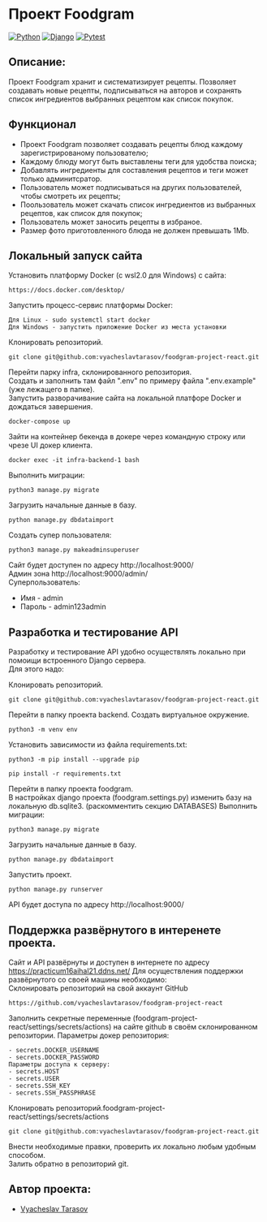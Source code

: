 # Проект Foodgram

[![Python](https://img.shields.io/badge/Python-%203.9-6495ED?style=flat-square&logo=Python)](https://www.python.org/)
[![Django](https://img.shields.io/badge/Django-%203.2-6495ED?style=flat-square&logo=django)](https://www.djangoproject.com/)
[![Pytest](https://img.shields.io/badge/Pytest-6.2.4-6495ED?style=flat-square&logo=pytest-)](https://docs.pytest.org/en/6.2.x/)


## Описание:
Проект Foodgram хранит и систематизирует рецепты. 
Позволяет создавать новые рецепты, подписываться на авторов и сохранять список ингредиентов выбранных рецептом как список покупок.


## Функционал

- Проект Foodgram позволяет создавать рецепты блюд каждому зарегистрированому пользователю;
- Каждому блюду могут быть выставлены теги для удобства поиска;
- Добавлять ингредиенты для составления рецептов и теги может только админитсратор.
- Пользователь может подписываться на других пользователей, чтобы смотреть их рецепты;
- Поользователь может скачать список ингредиентов из выбранных рецептов, как список для покупок;
- Пользователь может заносить рецепты в избраное.
- Размер фото приготовленного блюда не должен превышать 1Mb.


## Локальный запуск сайта
Установить платформу Docker (c wsl2.0 для Windows) с сайта:
```
https://docs.docker.com/desktop/
```
Запустить процесс-сервис платформы Docker:
```
Для Linux - sudo systemctl start docker
Для Windows - запустить приложение Docker из места установки
```
Клонировать репозиторий.
```
git clone git@github.com:vyacheslavtarasov/foodgram-project-react.git
```
Перейти парку infra, склонированного репозитория.    
Создать и заполнить там файл ".env" по примеру файла ".env.example" (уже лежащего в папке).   
Запустить разворачивание сайта на локальной платфоре Docker и дождаться завершения.   
```
docker-compose up
```
Зайти на контейнер бекенда в докере через командную строку или чрезе UI докер клиента.
```
docker exec -it infra-backend-1 bash
```
Выполнить миграции:
```
python3 manage.py migrate
```
Загрузить начальные данные в базу.
```
python manage.py dbdataimport
```
Создать супер пользователя:
```
python3 manage.py makeadminsuperuser
```

Сайт будет доступен по адресу http://localhost:9000/   
Админ зона http://localhost:9000/admin/   
Суперпользователь:   
 - Имя - admin
 - Пароль - admin123admin


## Разработка и тестирование API
Разработку и тестирование API удобно осуществлять локально при помоищи встроенного Django сервера.   
Для этого надо:   

Клонировать репозиторий.
```
git clone git@github.com:vyacheslavtarasov/foodgram-project-react.git
```
Перейти в папку проекта backend.
Cоздать виртуальное окружение.
```
python3 -m venv env
```
Установить зависимости из файла requirements.txt:
```
python3 -m pip install --upgrade pip
```
```
pip install -r requirements.txt
```
Перейти в папку проекта foodgram.  
В настройках django проекта (foodgram.settings.py) изменить базу на локальную db.sqlite3. (раскомментить секцию DATABASES)
Выполнить миграции:
```
python3 manage.py migrate
```
Загрузить начальные данные в базу.
```
python manage.py dbdataimport
```
Запустить проект.
```
python manage.py runserver
```
API будет доступа по адресу http://localhost:9000/  


## Поддержка развёрнутого в интеренете проекта.
Сайт и API развёрнуты и доступен в интернете по адресу https://practicum16aihal21.ddns.net/
Для осуществления поддержки развёрнутого со своей машины необходимо:  
Склонировать репозиторий на свой аккаунт GitHub  
```
https://github.com/vyacheslavtarasov/foodgram-project-react
```
Заполнить секретные переменные (foodgram-project-react/settings/secrets/actions) на сайте github в своём склонированном репозитории.
Параметры докер репозитория:  
``` 
- secrets.DOCKER_USERNAME
- secrets.DOCKER_PASSWORD
Параметры доступа к серверу:  
- secrets.HOST
- secrets.USER
- secrets.SSH_KEY
- secrets.SSH_PASSPHRASE
```
Клонировать репозиторий.foodgram-project-react/settings/secrets/actions
```
git clone git@github.com:vyacheslavtarasov/foodgram-project-react.git
```
Внести необходимые правки, проверить их локально любым удобным способом.   
Залить обратно в репозиторий git.



## Автор проекта:
- [Vyacheslav Tarasov](https://github.com/vyacheslavtarasov)
